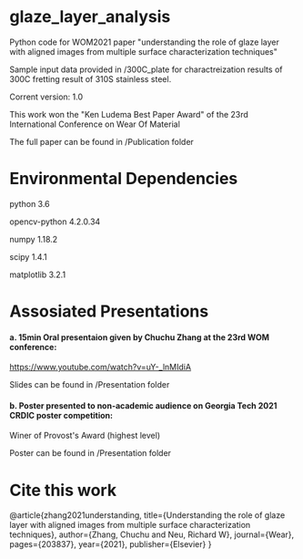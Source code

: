 # glaze_layer_analysis
Python code for WOM2021 paper "understanding the role of glaze layer with aligned images from multiple surface characterization techniques" 

Sample input data provided in /300C_plate for charactreization results of 300C fretting result of 310S stainless steel.

Corrent version: 1.0

This work won the "Ken Ludema Best Paper Award" of the 23rd International Conference on Wear Of Material

The full paper can be found in /Publication folder

# Environmental Dependencies

python 3.6

opencv-python 4.2.0.34

numpy 1.18.2

scipy 1.4.1

matplotlib 3.2.1


# Assosiated Presentations

#### a. 15min Oral presentaion given by Chuchu Zhang at the 23rd WOM conference:
https://www.youtube.com/watch?v=uY-_lnMIdiA
 
Slides can be found in /Presentation folder

#### b. Poster presented to non-academic audience on Georgia Tech 2021 CRDIC poster competition:
Winer of Provost's Award (highest level)

Poster can be found in /Presentation folder

 

# Cite this work
@article{zhang2021understanding,
  title={Understanding the role of glaze layer with aligned images from multiple surface characterization techniques},
  author={Zhang, Chuchu and Neu, Richard W},
  journal={Wear},
  pages={203837},
  year={2021},
  publisher={Elsevier}
}
